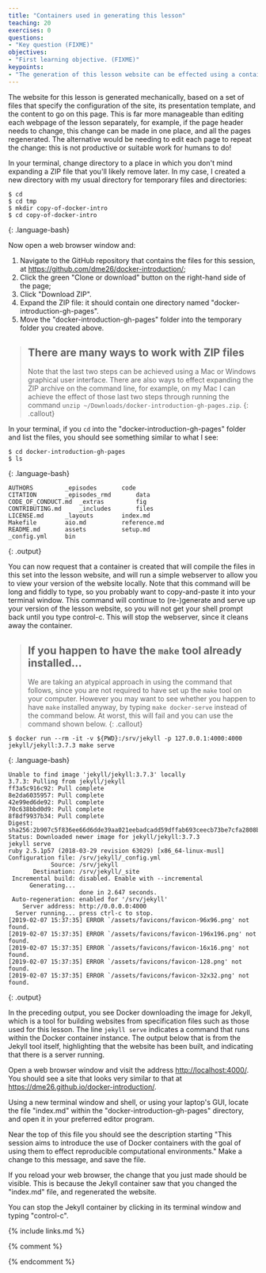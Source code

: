 ```yaml
---
title: "Containers used in generating this lesson"
teaching: 20
exercises: 0
questions:
- "Key question (FIXME)"
objectives:
- "First learning objective. (FIXME)"
keypoints:
- "The generation of this lesson website can be effected using a container."
---
```

The website for this lesson is generated mechanically, based on a set of files that specify the configuration of the site, its presentation template, and the content to go on this page. This is far more manageable than editing each webpage of the lesson separately, for example, if the page header needs to change, this change can be made in one place, and all the pages regenerated. The alternative would be needing to edit each page to repeat the change: this is not productive or suitable work for humans to do!

In your terminal, change directory to a place in which you don't mind expanding a ZIP file that you'll likely remove later. In my case, I created a new directory with my usual directory for temporary files and directories:

~~~
$ cd
$ cd tmp
$ mkdir copy-of-docker-intro
$ cd copy-of-docker-intro
~~~
{: .language-bash}

Now open a web browser window and:
1. Navigate to the GitHub repository that contains the files for this session, at <https://github.com/dme26/docker-introduction/>;
2. Click the green "Clone or download" button on the right-hand side of the page;
3. Click "Download ZIP".
4. Expand the ZIP file: it should contain one directory named "docker-introduction-gh-pages".
5. Move the "docker-introduction-gh-pages" folder into the temporary folder you created above.

> ## There are many ways to work with ZIP files
> Note that the last two steps can be achieved using a Mac or Windows graphical user interface. There are also ways to effect expanding the ZIP archive on the command line, for example, on my Mac I can achieve the effect of those last two steps through running the command `unzip ~/Downloads/docker-introduction-gh-pages.zip`.
{: .callout}

In your terminal, if you `cd` into the "docker-introduction-gh-pages" folder and list the files, you should see something similar to what I see:
~~~
$ cd docker-introduction-gh-pages
$ ls
~~~
{: .language-bash}
~~~
AUTHORS			_episodes		code
CITATION		_episodes_rmd		data
CODE_OF_CONDUCT.md	_extras			fig
CONTRIBUTING.md		_includes		files
LICENSE.md		_layouts		index.md
Makefile		aio.md			reference.md
README.md		assets			setup.md
_config.yml		bin
~~~
{: .output}

You can now request that a container is created that will compile the files in this set into the lesson website, and will run a simple webserver to allow you to view your version of the website locally. Note that this command will be long and fiddly to type, so you probably want to copy-and-paste it into your terminal window. This command will continue to (re-)generate and serve up your version of the lesson website, so you will not get your shell prompt back until you type control-c. This will stop the webserver, since it cleans away the container.

> ## If you happen to have the `make` tool already installed...
> We are taking an atypical approach in using the command that follows, since you are not required to have set up the `make` tool on your computer. However you may want to see whether you happen to have `make` installed anyway, by typing `make docker-serve` instead of the command below. At worst, this will fail and you can use the command shown below.
{: .callout}

~~~
$ docker run --rm -it -v ${PWD}:/srv/jekyll -p 127.0.0.1:4000:4000 jekyll/jekyll:3.7.3 make serve
~~~
{: .language-bash}
~~~
Unable to find image 'jekyll/jekyll:3.7.3' locally
3.7.3: Pulling from jekyll/jekyll
ff3a5c916c92: Pull complete 
8e2da6035957: Pull complete 
42e99ed6de92: Pull complete 
70c638bbd0d9: Pull complete 
8f8df9937b34: Pull complete 
Digest: sha256:2b907c5f836ee66d6dde39aa021eebadcadd59dffab693ceecb73be7cfa2808b
Status: Downloaded newer image for jekyll/jekyll:3.7.3
jekyll serve
ruby 2.5.1p57 (2018-03-29 revision 63029) [x86_64-linux-musl]
Configuration file: /srv/jekyll/_config.yml
            Source: /srv/jekyll
       Destination: /srv/jekyll/_site
 Incremental build: disabled. Enable with --incremental
      Generating... 
                    done in 2.647 seconds.
 Auto-regeneration: enabled for '/srv/jekyll'
    Server address: http://0.0.0.0:4000
  Server running... press ctrl-c to stop.
[2019-02-07 15:37:35] ERROR `/assets/favicons/favicon-96x96.png' not found.
[2019-02-07 15:37:35] ERROR `/assets/favicons/favicon-196x196.png' not found.
[2019-02-07 15:37:35] ERROR `/assets/favicons/favicon-16x16.png' not found.
[2019-02-07 15:37:35] ERROR `/assets/favicons/favicon-128.png' not found.
[2019-02-07 15:37:35] ERROR `/assets/favicons/favicon-32x32.png' not found.
~~~
{: .output}

In the preceding output, you see Docker downloading the image for Jekyll, which is a tool for building websites from specification files such as those used for this lesson. The line `jekyll serve` indicates a command that runs within the Docker container instance. The output below that is from the Jekyll tool itself, highlighting that the website has been built, and indicating that there is a server running.

Open a web browser window and visit the address <http://localhost:4000/>. You should see a site that looks very similar to that at <https://dme26.github.io/docker-introduction/>.

Using a new terminal window and shell, or using your laptop's GUI, locate the file "index.md" within the "docker-introduction-gh-pages" directory, and open it in your preferred editor program.

Near the top of this file you should see the description starting "This session aims to introduce the use of Docker containers with the goal of using them to effect reproducible computational environments." Make a change to this message, and save the file.

If you reload your web browser, the change that you just made should be visible. This is because the Jekyll container saw that you changed the "index.md" file, and regenerated the website.

You can stop the Jekyll container by clicking in its terminal window and typing "control-c".

{% include links.md %}

{% comment %}
<!--  LocalWords:  keypoints _episodes_rmd CODE_OF_CONDUCT.md aio.md
 -->
<!--  LocalWords:  CONTRIBUTING.md LICENSE.md index.md reference.md
 -->
<!--  LocalWords:  README.md setup.md _config.yml webserver srv
 -->
<!--  LocalWords:  jekyll x86_64-linux-musl favicons github.io
 -->
<!--  LocalWords:  links.md
 -->
{% endcomment %}
